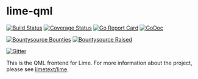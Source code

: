 # lime-qml
[![Build Status](https://travis-ci.org/limetext/lime-qml.svg?branch=master)](https://travis-ci.org/limetext/lime-qml)
[![Coverage Status](https://img.shields.io/coveralls/limetext/lime-qml.svg?branch=master)](https://coveralls.io/r/limetext/lime-qml?branch=master)
[![Go Report Card](https://goreportcard.com/badge/github.com/limetext/lime-qml)](https://goreportcard.com/report/github.com/limetext/lime-qml)
[![GoDoc](https://godoc.org/github.com/limetext/lime-qml?status.svg)](https://godoc.org/github.com/limetext/lime-qml)

[![Bountysource Bounties](https://www.bountysource.com/badge/team?team_id=8742&style=bounties_received)](https://www.bountysource.com/teams/limetext/issues?utm_source=limetext&utm_medium=shield&utm_campaign=bounties_received)
[![Bountysource Raised](https://www.bountysource.com/badge/team?team_id=8742&style=raised)](https://www.bountysource.com/teams/limetext?utm_source=limetext&utm_medium=shield&utm_campaign=raised)

[![Gitter](https://badges.gitter.im/Join%20Chat.svg)](https://gitter.im/limetext/lime)

This is the QML frontend for Lime. For more information about the project, please see [limetext/lime](https://github.com/limetext/lime).
